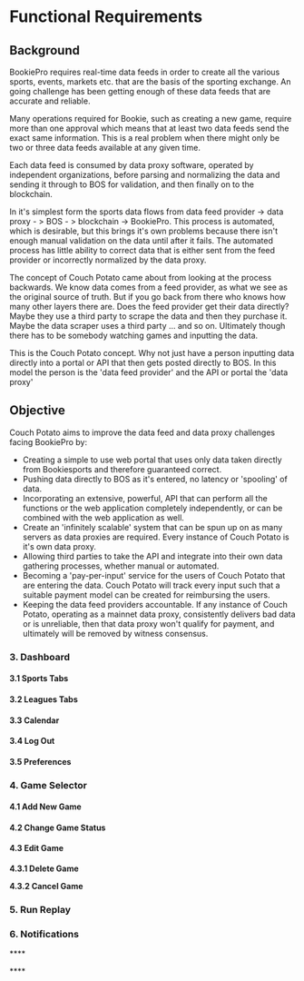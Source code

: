 # Functional Requirements

## Background

BookiePro requires real-time data feeds in order to create all the various sports, events, markets etc. that are the basis of the sporting exchange. An going challenge has been getting enough of these data feeds that are accurate and reliable.

Many operations required for Bookie, such as creating a new game, require more than one approval which means that at least two data feeds send the exact same information. This is a real problem when there might only be two or three data feeds available at any given time.

Each data feed is consumed by data proxy software, operated by independent organizations, before parsing and normalizing the data and sending it through to BOS for validation, and then finally on to the blockchain.

In it's simplest form the sports data flows from data feed provider -&gt; data proxy - &gt; BOS - &gt; blockchain -&gt; BookiePro. This process is automated, which is desirable, but this brings it's own problems because there isn't enough manual validation on the data until after it fails. The automated process has little ability to correct data that is either sent from the feed provider or incorrectly normalized by the data proxy.

The concept of Couch Potato came about from looking at the process backwards. We know data comes from a feed provider, as what we see as the original source of truth. But if you go back from there who knows how many other layers there are. Does the feed provider get their data directly? Maybe they use a third party to scrape the data and then they purchase it. Maybe the data scraper uses a third party ... and so on. Ultimately though there has to be somebody watching games and inputting the data.

This is the Couch Potato concept. Why not just have a person inputting data directly into a portal or API that then gets posted directly to BOS. In this model the person is the 'data feed provider' and the API or portal the 'data proxy'

## Objective

Couch Potato aims to improve the data feed and data proxy challenges facing BookiePro by:

* Creating a simple to use web portal that uses only data taken directly from Bookiesports and therefore guaranteed correct.
* Pushing data directly to BOS as it's entered, no latency or 'spooling' of data.
* Incorporating an extensive, powerful, API that can perform all the functions or the web application completely independently, or can be combined with the web application as well.
* Create an 'infinitely scalable' system that can be spun up on as many servers as data proxies are required. Every instance of Couch Potato is it's own data proxy.
* Allowing third parties to take the API and integrate into their own data gathering processes, whether manual or automated.
* Becoming a 'pay-per-input' service for the users of Couch Potato that are entering the data. Couch Potato will track every input such that a suitable payment model can be created for reimbursing the users.
* Keeping the data feed providers accountable. If any instance of Couch Potato, operating as a mainnet data proxy, consistently delivers bad data or is unreliable, then that data proxy won't qualify for payment, and ultimately will be removed by witness consensus.



### 3. Dashboard

#### 3.1 Sports Tabs

#### 3.2 Leagues Tabs

#### 3.3 Calendar

#### **3.4 Log Out**

#### **3.5 Preferences**

### 4. Game Selector

#### 4.1 Add New Game

#### 4.2 Change Game Status

#### 4.3 Edit Game

**4.3.1 Delete Game**

**4.3.2 Cancel Game**

### **5. Run Replay**

### **6. Notifications**

\*\*\*\*

\*\*\*\*



